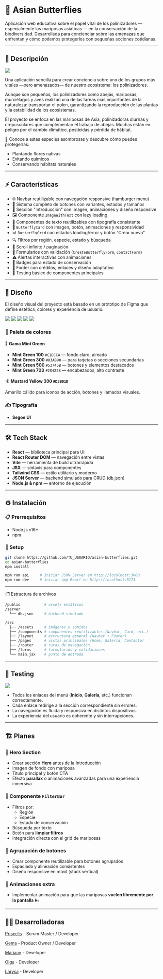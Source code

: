 # 🦋 Asian Butterflies

Aplicación web educativa sobre el papel vital de los polinizadores — especialmente las mariposas asiáticas — en la conservación de la biodiversidad. Desarrollada para concienciar sobre las amenazas que enfrentan y cómo podemos protegerlos con pequeñas acciones cotidianas.

---

## 🐝 Descripción

![](./src/assets/img-readme/6.png)

Una aplicación sencilla para crear conciencia sobre uno de los grupos más vitales —pero amenazados— de nuestro ecosistema: los polinizadores.

Aunque son pequeños, los polinizadores como abejas, mariposas, murciélagos y aves realizan una de las tareas más importantes de la naturaleza: transportar el polen, garantizando la reproducción de las plantas y la estabilidad de los ecosistemas.

El proyecto se enfoca en las mariposas de Asia, polinizadoras diurnas y crepusculares que complementan el trabajo de abejas. Muchas están en peligro por el cambio climático, pesticidas y pérdida de hábitat.

🌸 Conoce a estas especies asombrosas y descubre cómo puedes protegerlas:
- Plantando flores nativas
- Evitando químicos
- Conservando hábitats naturales

---

## ⚡ Características

- 🌐 Navbar reutilizable con navegación responsive (hamburger menu)
- 🧩 Sistema completo de botones con variantes, estados y tamaños
- 🦋 Sección "Introducción" con imagen, animaciones y diseño responsive
- 🖼️ Componente `ImageWithText` con lazy loading
- 📝 Componentes de texto reutilizables con tipografía consistente
- 🧬 `ButterflyCard` con imagen, botón, animaciones y responsividad
- 📊 `ButterflyGrid` con estados loading/error y botón “Crear nueva”
- 🔍 Filtros por región, especie, estado y búsqueda
- 🔁 Scroll infinito / paginación
- 🧾 Formularios con validación (`CreateButterflyForm`, `ContactForm`)
- ⚠️ Alertas interactivas con animaciones
- 🔖 Badges para estado de conservación
- 📎 Footer con créditos, enlaces y diseño adaptativo
- 🧪 Testing básico de componentes principales

---

## 🎨 Diseño

El diseño visual del proyecto está basado en un prototipo de Figma que define estética, colores y experiencia de usuario.

![](./src/assets/img-readme/1.png)
![](./src/assets/img-readme/2.png)
![](./src/assets/img-readme/3.png)
![](./src/assets/img-readme/4.png)
![](./src/assets/img-readme/5.png)

### 🎨 Paleta de colores

#### 🌿 Gama Mint Green

- **Mint Green 100** `#C1DCCA` — fondo claro, aireado  
- **Mint Green 300** `#83AB90` — para tarjetas o secciones secundarias  
- **Mint Green 500** `#53745B` — botones y elementos destacados  
- **Mint Green 700** `#28422B` — encabezados, alto contraste  

#### ☀️ Mustard Yellow 300 `#D3B01D`

Amarillo cálido para íconos de acción, botones y llamados visuales.

### ✍️ Tipografía

- **Segoe UI**

---

## 🛠️ Tech Stack

- **React** — biblioteca principal para UI
- **React Router DOM** — navegación entre vistas
- **Vite** — herramienta de build ultrarrápida
- **JSX** — sintaxis para componentes
- **Tailwind CSS** — estilo utilitario y moderno
- **JSON Server** — backend simulado para CRUD (db.json)
- **Node.js & npm** — entorno de ejecución

---

## ⚙️ Instalación

### 📋 Prerrequisitos

- Node.js v16+
- npm

### 🔧 Setup

```bash
git clone https://github.com/TU_USUARIO/asian-butterflies.git
cd asian-butterflies
npm install

npm run api     # iniciar JSON Server en http://localhost:3000
npm run dev     # iniciar app React en http://localhost:5173
```
---

🗂️ Estructura de archivos
```bash
/public           # assets estáticos
/server
  └── db.json     # backend simulado

/src
  ├── /assets     # imágenes y sonidos
  ├── /components # componentes reutilizables (Navbar, Card, etc.)
  ├── /layout     # estructura general (Navbar + Footer)
  ├── /pages      # vistas principales (Home, Galería, Contacto)
  ├── /router     # rutas de navegación
  ├── /forms      # formularios y validaciones
  └── main.jsx    # punto de entrada
```
---

## 🧪 Testing 
![](./src/assets/img-readme/7.png)

- Todos los enlaces del menú (**Inicio**, **Galería**, etc.) funcionan correctamente.
- Cada enlace redirige a la sección correspondiente sin errores.
- La navegación es fluida y responsiva en distintos dispositivos.
- La experiencia del usuario es coherente y sin interrupciones.

---

## 🏗️ Planes 
### 🦋 Hero Section

- Crear sección **Hero** antes de la Introducción
- Imagen de fondo con mariposa
- Título principal y botón CTA
- Efecto **parallax** o animaciones avanzadas para una experiencia inmersiva

### 🧪 Componente `FilterBar`

- Filtros por:
  - Región
  - Especie
  - Estado de conservación
- Búsqueda por texto
- Botón para **limpiar filtros**
- Integración directa con el grid de mariposas

### 🔘 Agrupación de botones

- Crear componente reutilizable para botones agrupados
- Espaciado y alineación consistentes
- Diseño responsive en móvil (stack vertical)

### 🦋 Animaciones extra

- Implementar animación para que las mariposas **vuelen libremente por la pantalla** 🌬️

---
## 👩‍💻 Desarrolladoras
[Priscelis](https://www.linkedin.com/in/priscelis-codrington-5195b0206) - Scrum Master / Developer

[Gema](https://www.linkedin.com/in/gema-y%C3%A9benes-caballero-83b6a6100/) - Product Owner / Developer

[Mariany](https://www.linkedin.com/in/mariany-araujo/) - Developer

[Olga](https://www.linkedin.com/in/olga-ramirez-rodriguez/) - Developer

[Larysa](https://www.linkedin.com/in/larysa-ambartsumian/) - Developer